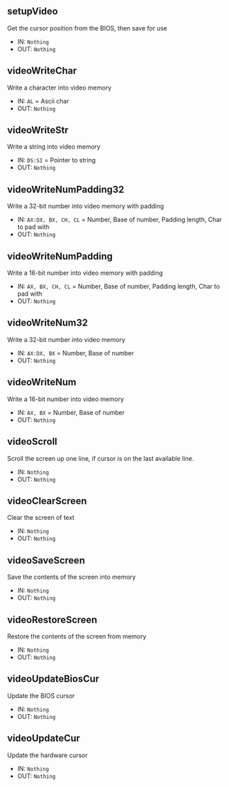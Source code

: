 ## setupVideo 
Get the cursor position from the BIOS, then save for use
* IN: `Nothing`
* OUT: `Nothing`

## videoWriteChar 
Write a character into video memory
* IN: `AL` = Ascii char
* OUT: `Nothing`

## videoWriteStr
Write a string into video memory
* IN: `DS:SI` = Pointer to string
* OUT: `Nothing`

## videoWriteNumPadding32 
Write a 32-bit number into video memory with padding
* IN: `AX:DX, BX, CH, CL` = Number, Base of number, Padding length, Char to pad with
* OUT: `Nothing`

## videoWriteNumPadding
Write a 16-bit number into video memory with padding
* IN: `AX, BX, CH, CL` = Number, Base of number, Padding length, Char to pad with
* OUT: `Nothing`

## videoWriteNum32 
Write a 32-bit number into video memory
* IN: `AX:DX, BX` = Number, Base of number
* OUT: `Nothing`

## videoWriteNum 
Write a 16-bit number into video memory
* IN: `AX, BX` = Number, Base of number
* OUT: `Nothing`

## videoScroll
Scroll the screen up one line, if cursor is on the last available line.
* IN: `Nothing`
* OUT: `Nothing`

## videoClearScreen
Clear the screen of text
* IN: `Nothing`
* OUT: `Nothing`

## videoSaveScreen
Save the contents of the screen into memory
* IN: `Nothing`
* OUT: `Nothing`

## videoRestoreScreen
Restore the contents of the screen from memory
* IN: `Nothing`
* OUT: `Nothing`

## videoUpdateBiosCur 
Update the BIOS cursor
* IN: `Nothing`
* OUT: `Nothing`

## videoUpdateCur
Update the hardware cursor
* IN: `Nothing`
* OUT: `Nothing`